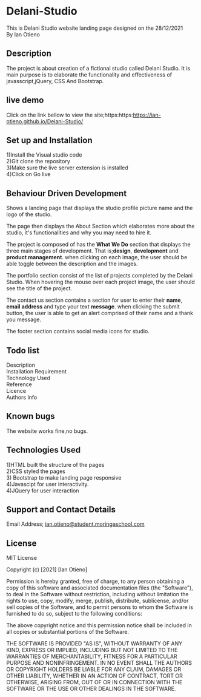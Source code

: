 # Delani-Studio
This is Delani Studio website landing page designed on the 28/12/2021<br>
By Ian Otieno

## Description
The project is about creation of a fictional studio called Delani Studio. It is main purpose is to elaborate the functionality and effectiveness of javasscript,jQuery, CSS And Bootstrap.
## live demo 
Click on the link  bellow to view the site;https:https:https://ian-otieno.github.io/Delani-Studio/

## Set up and Installation
1)Install the Visual studio code<br>
2)Git clone the repository<br>
3)Make sure the live server extension is installed<br>
4)Click on Go live

## Behaviour Driven Development
<p>Shows a landing page that displays the studio profile picture name and the logo of the studio.</p>
 
  <p>The page then displays the About Section which elaborates more about the studio, it's functionalities and why you may need to hire it.</p>

  <p>The project is composed of has the <strong>What We Do</strong> section that displays the three main  stages of development. That is;<strong>design</strong>, <strong>development</strong> and <strong>product management</strong>. when clicking on each image, the user should be able toggle between the description and the images.</p>

  <p>The portfolio section consist of the list of projects completed by the Delani Studio. When hovering the mouse over each project image, the user should see the title of the project.</p>

  <p>The contact us section contains a section for user to enter their <strong>name</strong>,  <strong>email address</strong>  and type your text <strong>message</strong>.
 when clicking the submit button, the user is able to get an alert comprised of  their name and a thank you message.</p>

 <p>The footer section contains social media icons for studio.</p>
    

## Todo list
Description<br>
Installation Requirement<br>
Technology Used<br>
Reference<br>
Licence<br>
Authors Info

## Known bugs
The website works fine,no bugs.

## Technologies Used
1)HTML  built the structure of the pages <br>2)CSS styled the pages <br>3) Bootstrap to make landing page responsive<br>4)Javascipt for user interactivity.<br>4)JQuery for user interaction

## Support and Contact Details
Email Address; ian.otieno@student.moringaschool.com

## License
MIT License

Copyright (c) [2021] [Ian Otieno]

Permission is hereby granted, free of charge, to any person obtaining a copy of this software and associated documentation files (the "Software"), to deal in the Software without restriction, including without limitation the rights to use, copy, modify, merge, publish, distribute, sublicense, and/or sell copies of the Software, and to permit persons to whom the Software is furnished to do so, subject to the following conditions:

The above copyright notice and this permission notice shall be included in all copies or substantial portions of the Software.

THE SOFTWARE IS PROVIDED "AS IS", WITHOUT WARRANTY OF ANY KIND, EXPRESS OR IMPLIED, INCLUDING BUT NOT LIMITED TO THE WARRANTIES OF MERCHANTABILITY, FITNESS FOR A PARTICULAR PURPOSE AND NONINFRINGEMENT. IN NO EVENT SHALL THE AUTHORS OR COPYRIGHT HOLDERS BE LIABLE FOR ANY CLAIM, DAMAGES OR OTHER LIABILITY, WHETHER IN AN ACTION OF CONTRACT, TORT OR OTHERWISE, ARISING FROM, OUT OF OR IN CONNECTION WITH THE SOFTWARE OR THE USE OR OTHER DEALINGS IN THE SOFTWARE.
